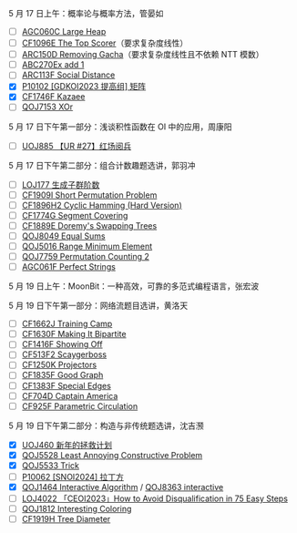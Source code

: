 5 月 17 日上午：概率论与概率方法，管晏如

- [ ] [AGC060C Large Heap](https://www.luogu.com.cn/problem/AT_agc060_c)
- [ ] [CF1096E The Top Scorer](https://www.luogu.com.cn/problem/CF1096E)（要求复杂度线性）
- [ ] [ARC150D Removing Gacha](https://www.luogu.com.cn/problem/AT_arc150_d)（要求复杂度线性且不依赖 NTT 模数）
- [ ] [ABC270Ex add 1](https://www.luogu.com.cn/problem/AT_abc270_h)
- [ ] [ARC113F Social Distance](https://www.luogu.com.cn/problem/AT_arc113_f)
- [x] [P10102 [GDKOI2023 提高组] 矩阵](https://www.luogu.com.cn/problem/P10102)
- [x] [CF1746F Kazaee](https://www.luogu.com.cn/problem/CF1746F)
- [ ] [QOJ7153 XOr](https://qoj.ac/problem/7153)

5 月 17 日下午第一部分：浅谈积性函数在 OI 中的应用，周康阳

- [ ] [UOJ885 【UR #27】红场阅兵](https://uoj.ac/problem/885)

5 月 17 日下午第二部分：组合计数趣题选讲，郭羽冲

- [ ] [LOJ177 生成子群阶数](https://loj.ac/p/177)
- [ ] [CF1909I Short Permutation Problem](https://www.luogu.com.cn/problem/CF1909I)
- [ ] [CF1896H2 Cyclic Hamming (Hard Version)](https://www.luogu.com.cn/problem/CF1896H2)
- [ ] [CF1774G Segment Covering](https://www.luogu.com.cn/problem/CF1774G)
- [ ] [CF1889E Doremy's Swapping Trees](https://www.luogu.com.cn/problem/CF1889E)
- [ ] [QOJ8049 Equal Sums](https://qoj.ac/problem/8049)
- [ ] [QOJ5016 Range Minimum Element](https://qoj.ac/problem/5016)
- [ ] [QOJ7759 Permutation Counting 2](https://qoj.ac/problem/7759)
- [ ] [AGC061F Perfect Strings](https://www.luogu.com.cn/problem/AT_agc061_f)

5 月 19 日上午：MoonBit：一种高效，可靠的多范式编程语言，张宏波

5 月 19 日下午第一部分：网络流题目选讲，黄洛天

- [ ] [CF1662J Training Camp](https://www.luogu.com.cn/problem/CF1662J)
- [ ] [CF1630F Making It Bipartite](https://www.luogu.com.cn/problem/CF1630F)
- [ ] [CF1416F Showing Off](https://www.luogu.com.cn/problem/CF1416F)
- [ ] [CF513F2 Scaygerboss](https://www.luogu.com.cn/problem/CF513F2)
- [ ] [CF1250K Projectors](https://www.luogu.com.cn/problem/CF1250K)
- [ ] [CF1835F Good Graph](https://www.luogu.com.cn/problem/CF1835F)
- [ ] [CF1383F Special Edges](https://www.luogu.com.cn/problem/CF1383F)
- [ ] [CF704D Captain America](https://www.luogu.com.cn/problem/CF704D)
- [ ] [CF925F Parametric Circulation](https://www.luogu.com.cn/problem/CF925F)

5 月 19 日下午第二部分：构造与非传统题选讲，沈吉滪

- [x] [UOJ460 新年的拯救计划](https://uoj.ac/problem/460)
- [x] [QOJ5528 Least Annoying Constructive Problem](https://qoj.ac/problem/5528)
- [x] [QOJ5533 Trick](https://qoj.ac/problem/5533)
- [ ] [P10062 [SNOI2024] 拉丁方](https://www.luogu.com.cn/problem/P10062)
- [x] [QOJ1464 Interactive Algorithm](https://qoj.ac/problem/1464) / [QOJ8363 interactive](https://qoj.ac/problem/8363)
- [ ] [LOJ4022 「CEOI2023」How to Avoid Disqualification in 75 Easy Steps](https://loj.ac/p/4022)
- [ ] [QOJ1812 Interesting Coloring](https://qoj.ac/problem/1812)
- [ ] [CF1919H Tree Diameter](https://www.luogu.com.cn/problem/CF1919H)
